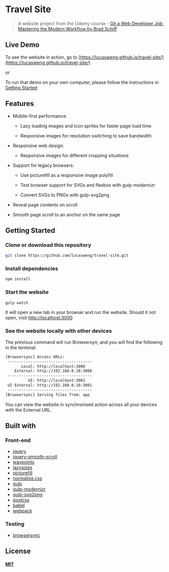# Travel Site

> A website project from the Udemy course - [Git a Web Developer Job: Mastering the Modern Workflow by Brad Schiff](https://www.udemy.com/git-a-web-developer-job-mastering-the-modern-workflow/)

## Live Demo

 To see the website in action, go to [https://lucasweng.github.io/travel-site/](https://lucasweng.github.io/travel-site/)

 or

 To run that demo on your own computer, please follow the instructions in [Getting Started](https://github.com/lucasweng/travel-site#getting-started)


## Features

* Mobile-first performance:

  * Lazy loading images and icon sprites for faster page load time

  * Responsive images for resolution switching to save bandwidth

* Responsive web design:

  * Responsive images for different cropping situations

* Support for legacy browsers:

  * Use picturefill as a responsive image polyfill

  * Test browser support for SVGs and flexbox with gulp-modernizr

  * Convert SVGs to PNGs with gulp-svg2png

* Reveal page contents on scroll

* Smooth page scroll to an anchor on the same page

## Getting Started

### Clone or download this repository

```sh
git clone https://github.com/lucasweng/travel-site.git
```

### Install dependencies

```sh
npm install
```

### Start the website

```sh
gulp watch
```
It will open a new tab in your browser and run the website. Should it not open, visit [http://localhost:3000](http://localhost:3000)

### See the website locally with other devices

The previous command will run Browsersyn, and you will find the following in the terminal:

```sh
[Browsersync] Access URLs:
 -------------------------------------
       Local: http://localhost:3000
    External: http://192.168.0.10:3000
 -------------------------------------
          UI: http://localhost:3001
 UI External: http://192.168.0.10:3001
 -------------------------------------
[Browsersync] Serving files from: app
```

You can view the website in synchronised action across all your devices with the External URL.

## Built with

### Front-end

* [jquery](https://api.jquery.com/)
* [jquery-smooth-scroll](https://github.com/kswedberg/jquery-smooth-scroll#smooth-scroll-plugin)
* [waypoints](http://imakewebthings.com/waypoints/)
* [lazysizes](https://github.com/aFarkas/lazysizes#lazysizes)
* [picturefill](https://github.com/scottjehl/picturefill#picturefill)
* [normalize.css](http://nicolasgallagher.com/about-normalize-css/)
* [gulp](https://gulpjs.com/)
* [gulp-modernizr](https://github.com/doctyper/gulp-modernizr#gulp-modernizr)
* [gulp-svg2png](https://github.com/akoenig/gulp-svg2png#gulp-svg2png-)
* [postcss](http://postcss.org/)
* [babel](http://babeljs.io/)
* [webpack](https://webpack.js.org/concepts/)


### Testing

* [browsersync](https://www.browsersync.io/)

## License

#### [MIT](./LICENSE)